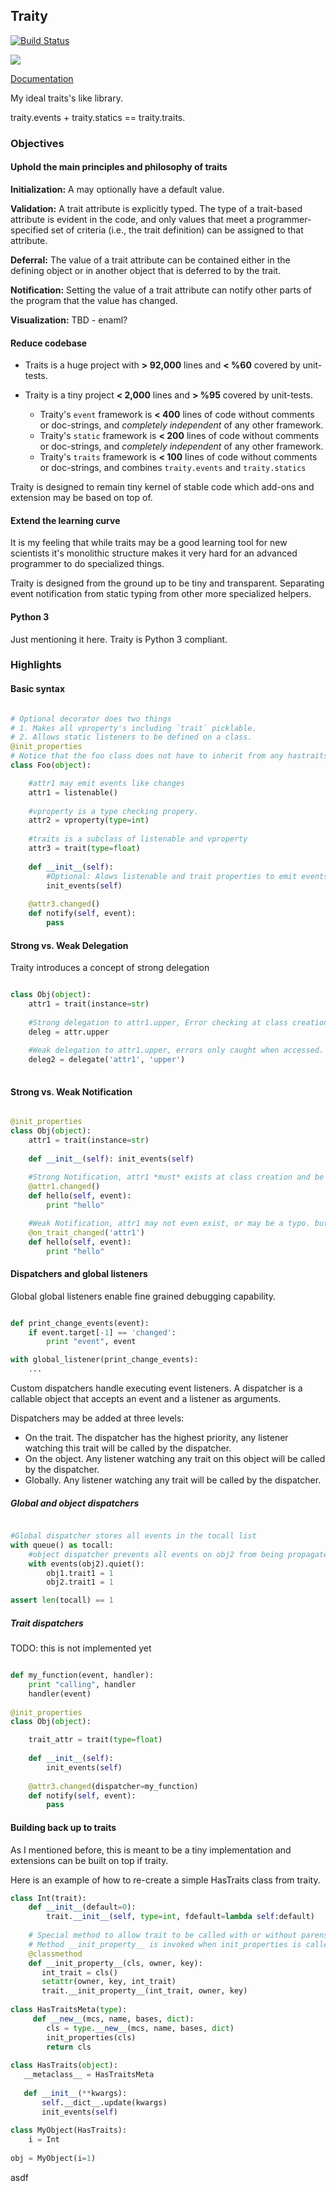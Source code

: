 ## Traity

[![Build Status](https://travis-ci.org/srossross/traity.png)](https://travis-ci.org/srossross/traity)

<a class="foo" href="brackish-mac://openRepo/https://github.com/Anaconda-Platform/anaconda-build">
  <img src="https://img.shields.io/badge/Brackish-▶_Run_with_Brackish-green.svg?style=flat-square"/>
</a>

[Documentation](https://traity.readthedocs.org)

My ideal traits's like library.

traity.events + traity.statics == traity.traits.  

### Objectives

#### Uphold the main principles and philosophy of traits 

**Initialization:**
    A may optionally have a default value.
    
**Validation:**
    A trait attribute is explicitly typed. 
    The type of a trait-based attribute is evident in the code, and only values that meet a programmer-specified set of criteria (i.e., the trait definition) can be assigned to that attribute. 
    
**Deferral:**
    The value of a trait attribute can be contained either in the defining object or in another object that is deferred to by the trait.
    
**Notification:**
    Setting the value of a trait attribute can notify other parts of the program that the value has changed.
    
**Visualization:**
    TBD - enaml?

#### Reduce codebase

* Traits is a huge project with **> 92,000** lines and **< %60** covered by unit-tests.
    
* Traity is a tiny project **< 2,000** lines and **> %95** covered by unit-tests.
    * Traity's `event` framework is **< 400** lines of code without comments or doc-strings, and *completely independent* of any other framework.
    * Traity's `static` framework is **< 200** lines of code without comments or doc-strings, and *completely independent* of any other framework.
    * Traity's `traits` framework is **< 100** lines of code without comments or doc-strings, and combines `traity.events` and `traity.statics`
    
Traity is designed to remain tiny kernel of stable code which add-ons and extension may be based on top of.

#### Extend the learning curve

It is my feeling that while traits may be a good learning tool for new scientists it's monolithic structure makes it very hard for an advanced programmer to do specialized things. 

Traity is designed from the ground up to be tiny and transparent. Separating event notification from static typing from other more specialized helpers.

#### Python 3

Just mentioning it here. Traity is Python 3 compliant.

### Highlights

#### Basic syntax

```python

# Optional decorator does two things
# 1. Makes all vproperty's including `trait` picklable. 
# 2. Allows static listeners to be defined on a class.
@init_properties
# Notice that the foo class does not have to inherit from any hastraits base class.
class Foo(object):

    #attr1 may emit events like changes  
    attr1 = listenable()
    
    #vproperty is a type checking propery.  
    attr2 = vproperty(type=int)
    
    #traits is a subclass of listenable and vproperty
    attr3 = trait(type=float)
    
    def __init__(self):
        #Optional: Alows listenable and trait properties to emit events. 
        init_events(self)  
    
    @attr3.changed()
    def notify(self, event):
        pass
```

#### Strong vs. Weak Delegation

Traity introduces a concept of strong delegation
```python

class Obj(object):
    attr1 = trait(instance=str)
    
    #Strong delegation to attr1.upper, Error checking at class creation.
    deleg = attr.upper
    
    #Weak delegation to attr1.upper, errors only caught when accessed.
    deleg2 = delegate('attr1', 'upper')
    
```


#### Strong vs. Weak Notification

```python

@init_properties
class Obj(object):
    attr1 = trait(instance=str)
    
    def __init__(self): init_events(self)
    
    #Strong Notification, attr1 *must* exists at class creation and be a litstenable trait.
    @attr1.changed()
    def hello(self, event):
        print "hello"

    #Weak Notification, attr1 may not even exist, or may be a typo. but no error will ever be raised
    @on_trait_changed('attr1')
    def hello(self, event):
        print "hello"

```
#### Dispatchers and global listeners

Global global listeners enable fine grained debugging capability.

```python

def print_change_events(event):
    if event.target[-1] == 'changed':
        print "event", event

with global_listener(print_change_events):
    ...

```

Custom dispatchers handle executing event listeners. A dispatcher is a callable object that accepts an
event and a listener as arguments.

Dispatchers may be added at three levels:

 * On the trait. The dispatcher has the highest priority, any listener watching this trait will be called by the dispatcher.
 * On the object. Any listener watching any trait on this object will be called by the dispatcher.
 * Globally. Any listener watching any trait will be called by the dispatcher.

##### Global and object dispatchers


```python

#Global dispatcher stores all events in the tocall list
with queue() as tocall: 
    #object dispatcher prevents all events on obj2 from being propagated
    with events(obj2).quiet():
        obj1.trait1 = 1
        obj2.trait1 = 1

assert len(tocall) == 1
```

##### Trait dispatchers

TODO: this is not implemented yet

```python

def my_function(event, handler):
    print "calling", handler
    handler(event)
     
@init_properties
class Obj(object):

    trait_attr = trait(type=float)
    
    def __init__(self):
        init_events(self)  
    
    @attr3.changed(dispatcher=my_function)
    def notify(self, event):
        pass

```

#### Building back up to traits

As I mentioned before, this is meant to be a tiny implementation and extensions can be built on top if traity. 

Here is an example of how to re-create a simple HasTraits class from traity.

```python
class Int(trait):
    def __init__(default=0):
        trait.__init__(self, type=int, fdefault=lambda self:default)
    
    # Special method to allow trait to be called with or without parens '()'
    # Method __init_property__ is invoked when init_properties is called
    @classmethod
    def __init_property__(cls, owner, key):
       int_trait = cls()
       setattr(owner, key, int_trait)
       trait.__init_property__(int_trait, owner, key)
    
class HasTraitsMeta(type):
     def __new__(mcs, name, bases, dict):
        cls = type.__new__(mcs, name, bases, dict)
        init_properties(cls)
        return cls
     
class HasTraits(object):
   __metaclass__ = HasTraitsMeta
   
   def __init__(**kwargs):
       self.__dict__.update(kwargs)
       init_events(self)
       
class MyObject(HasTraits):
    i = Int
    
obj = MyObject(i=1)
```

asdf
